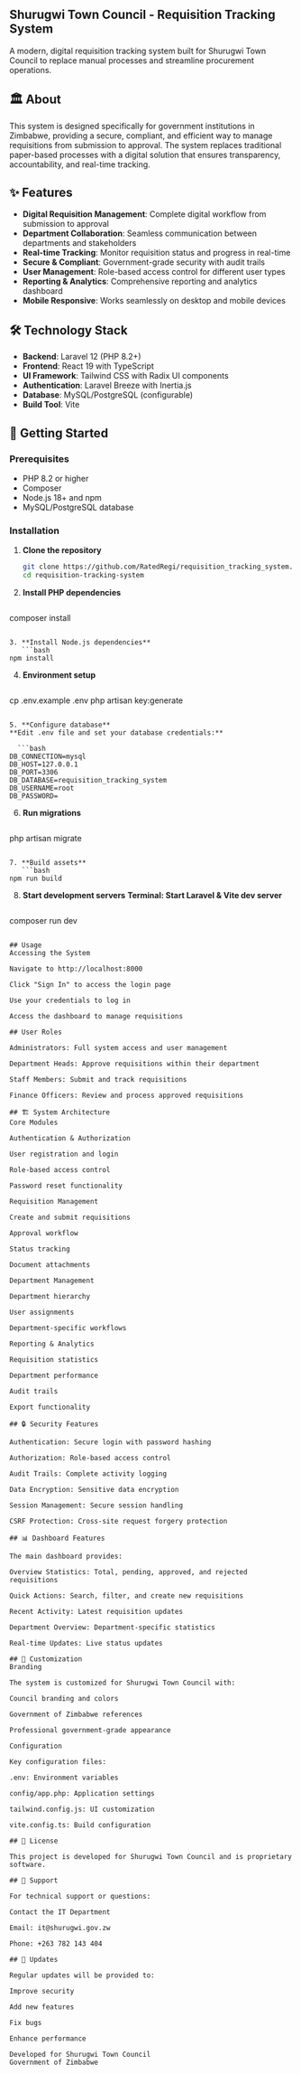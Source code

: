 ## Shurugwi Town Council - Requisition Tracking System

A modern, digital requisition tracking system built for Shurugwi Town Council to replace manual processes and streamline procurement operations.

## 🏛️ About

This system is designed specifically for government institutions in Zimbabwe, providing a secure, compliant, and efficient way to manage requisitions from submission to approval. The system replaces traditional paper-based processes with a digital solution that ensures transparency, accountability, and real-time tracking.

## ✨ Features

- **Digital Requisition Management**: Complete digital workflow from submission to approval
- **Department Collaboration**: Seamless communication between departments and stakeholders
- **Real-time Tracking**: Monitor requisition status and progress in real-time
- **Secure & Compliant**: Government-grade security with audit trails
- **User Management**: Role-based access control for different user types
- **Reporting & Analytics**: Comprehensive reporting and analytics dashboard
- **Mobile Responsive**: Works seamlessly on desktop and mobile devices

## 🛠️ Technology Stack

- **Backend**: Laravel 12 (PHP 8.2+)
- **Frontend**: React 19 with TypeScript
- **UI Framework**: Tailwind CSS with Radix UI components
- **Authentication**: Laravel Breeze with Inertia.js
- **Database**: MySQL/PostgreSQL (configurable)
- **Build Tool**: Vite

## 🚀 Getting Started

### Prerequisites

- PHP 8.2 or higher
- Composer
- Node.js 18+ and npm
- MySQL/PostgreSQL database

### Installation

1. **Clone the repository**
   ```bash
   git clone https://github.com/RatedRegi/requisition_tracking_system.git
   cd requisition-tracking-system

2. **Install PHP dependencies**
   ```bash
composer install
```

3. **Install Node.js dependencies**
   ```bash
npm install
```
4. **Environment setup**
   ```bash
cp .env.example .env
php artisan key:generate
```

5. **Configure database**
**Edit .env file and set your database credentials:**

  ```bash
DB_CONNECTION=mysql
DB_HOST=127.0.0.1
DB_PORT=3306
DB_DATABASE=requisition_tracking_system
DB_USERNAME=root
DB_PASSWORD=
```


6. **Run migrations**
   ```bash
php artisan migrate
```

7. **Build assets**
   ```bash
npm run build
```

8. **Start development servers**
**Terminal: Start Laravel & Vite dev server**
   
   ```bash
composer run dev
 ```

## Usage
Accessing the System

Navigate to http://localhost:8000

Click "Sign In" to access the login page

Use your credentials to log in

Access the dashboard to manage requisitions

## User Roles

Administrators: Full system access and user management

Department Heads: Approve requisitions within their department

Staff Members: Submit and track requisitions

Finance Officers: Review and process approved requisitions

## 🏗️ System Architecture
Core Modules

Authentication & Authorization

User registration and login

Role-based access control

Password reset functionality

Requisition Management

Create and submit requisitions

Approval workflow

Status tracking

Document attachments

Department Management

Department hierarchy

User assignments

Department-specific workflows

Reporting & Analytics

Requisition statistics

Department performance

Audit trails

Export functionality

## 🔒 Security Features

Authentication: Secure login with password hashing

Authorization: Role-based access control

Audit Trails: Complete activity logging

Data Encryption: Sensitive data encryption

Session Management: Secure session handling

CSRF Protection: Cross-site request forgery protection

## 📊 Dashboard Features

The main dashboard provides:

Overview Statistics: Total, pending, approved, and rejected requisitions

Quick Actions: Search, filter, and create new requisitions

Recent Activity: Latest requisition updates

Department Overview: Department-specific statistics

Real-time Updates: Live status updates

## 🎨 Customization
Branding

The system is customized for Shurugwi Town Council with:

Council branding and colors

Government of Zimbabwe references

Professional government-grade appearance

Configuration

Key configuration files:

.env: Environment variables

config/app.php: Application settings

tailwind.config.js: UI customization

vite.config.ts: Build configuration

## 📝 License

This project is developed for Shurugwi Town Council and is proprietary software.

## 🤝 Support

For technical support or questions:

Contact the IT Department

Email: it@shurugwi.gov.zw

Phone: +263 782 143 404

## 🔄 Updates

Regular updates will be provided to:

Improve security

Add new features

Fix bugs

Enhance performance

Developed for Shurugwi Town Council
Government of Zimbabwe
